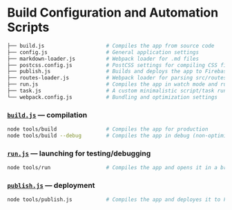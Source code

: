 # Build Configuration and Automation Scripts

```bash
├── build.js                    # Compiles the app from source code
├── config.js                   # General application settings
├── markdown-loader.js          # Webpack loader for .md files
├── postcss.config.js           # PostCSS settings for compiling CSS files
├── publish.js                  # Builds and deploys the app to Firebase
├── routes-loader.js            # Webpack loader for parsing src/routes.json
├── run.js                      # Compiles the app in watch mode and runs dev server
├── task.js                     # A custom minimalistic script/task runner
└── webpack.config.js           # Bundling and optimization settings
```


### [`build.js`](./build.js) — compilation

```bash
node tools/build                # Compiles the app for production
node tools/build --debug        # Compiles the app in debug (non-optimized) mode
```


### [`run.js`](./run.js) — launching for testing/debugging

```bash
node tools/run                  # Compiles the app and opens it in a browser with "live reload"
```


### [`publish.js`](./publish.js) — deployment

```bash
node tools/publish.js           # Compiles the app and deployes it to Firebase
```
